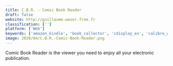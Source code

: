 ```yaml
---
title: C.B.R. - Comic Book Reader
draft: false 
website: http://guillaume.waser.free.fr
classification: ['']
platform: ['Web']
keywords: ['amazon_kindle', 'book_collector', 'cdisplay_ex', 'calibre_web', 'comix', 'document_viewer', 'freebook_sifter', 'goodreads', 'icecream_ebook_reader', 'lucidor', 'manga_rock', 'moon_reader', 'read', 'sumatra_pdf', 'the_new_ipad_pro', 'calibre']
image: 2020/04/C.B.R.-Comic-Book-Reader.png
---
```

Comic Book Reader is the viewer you need to enjoy all your electronic publication.